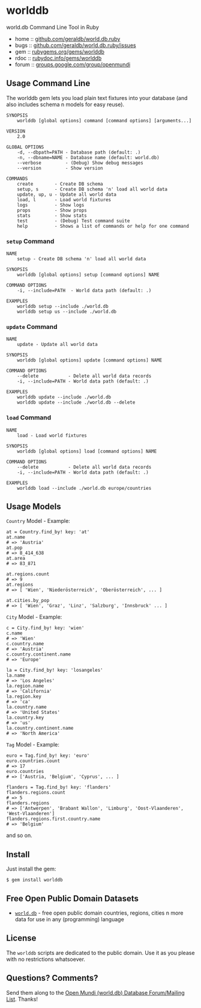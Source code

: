 # worlddb

world.db Command Line Tool in Ruby

* home  :: [github.com/geraldb/world.db.ruby](https://github.com/geraldb/world.db.ruby)
* bugs  :: [github.com/geraldb/world.db.ruby/issues](https://github.com/geraldb/world.db.ruby/issues)
* gem   :: [rubygems.org/gems/worlddb](https://rubygems.org/gems/worlddb)
* rdoc  :: [rubydoc.info/gems/worlddb](http://rubydoc.info/gems/worlddb)
* forum :: [groups.google.com/group/openmundi](https://groups.google.com/group/openmundi)


## Usage Command Line

The worlddb gem lets you load plain text fixtures into your database
(and also includes schema n models for easy reuse). 

~~~
SYNOPSIS
    worlddb [global options] command [command options] [arguments...]

VERSION
    2.0

GLOBAL OPTIONS
    -d, --dbpath=PATH - Database path (default: .)
    -n, --dbname=NAME - Database name (default: world.db)
    --verbose         - (Debug) Show debug messages
    --version         - Show version

COMMANDS
    create        - Create DB schema
    setup, s      - Create DB schema 'n' load all world data
    update, up, u - Update all world data
    load, l       - Load world fixtures
    logs          - Show logs
    props         - Show props
    stats         - Show stats
    test          - (Debug) Test command suite
    help          - Shows a list of commands or help for one command
~~~


### `setup` Command

~~~
NAME
    setup - Create DB schema 'n' load all world data

SYNOPSIS
    worlddb [global options] setup [command options] NAME

COMMAND OPTIONS
    -i, --include=PATH  - World data path (default: .)

EXAMPLES
    worlddb setup --include ./world.db
    worlddb setup us --include ./world.db
~~~


### `update` Command

~~~
NAME
    update - Update all world data

SYNOPSIS
    worlddb [global options] update [command options] NAME

COMMAND OPTIONS
    --delete           - Delete all world data records
    -i, --include=PATH - World data path (default: .)

EXAMPLES
    worlddb update --include ./world.db
    worlddb update --include ./world.db --delete
~~~


### `load` Command

~~~
NAME
    load - Load world fixtures

SYNOPSIS
    worlddb [global options] load [command options] NAME

COMMAND OPTIONS
    --delete           - Delete all world data records
    -i, --include=PATH - World data path (default: .)

EXAMPLES
    worlddb load --include ./world.db europe/countries
~~~



## Usage Models

`Country` Model - Example:

    at = Country.find_by! key: 'at'
    at.name
    # => 'Austria'
    at.pop
    # => 8_414_638
    at.area
    # => 83_871
    
    at.regions.count
    # => 9
    at.regions
    # => [ 'Wien', 'Niederösterreich', 'Oberösterreich', ... ]

    at.cities.by_pop
    # => [ 'Wien', 'Graz', 'Linz', 'Salzburg', 'Innsbruck' ... ]


`City` Model - Example:

    c = City.find_by! key: 'wien'
    c.name
    # => 'Wien'
    c.country.name
    # => 'Austria'
    c.country.continent.name
    # => 'Europe'

    la = City.find_by! key: 'losangeles'
    la.name
    # => 'Los Angeles'
    la.region.name
    # => 'California'
    la.region.key
    # => 'ca'
    la.country.name
    # => 'United States'
    la.country.key
    # => 'us'
    la.country.continent.name
    # => 'North America'


`Tag` Model - Example:

    euro = Tag.find_by! key: 'euro'
    euro.countries.count
    # => 17
    euro.countries
    # => ['Austria, 'Belgium', 'Cyprus', ... ]
    
    flanders = Tag.find_by! key: 'flanders'
    flanders.regions.count
    # => 5
    flanders.regions
    # => ['Antwerpen', 'Brabant Wallon', 'Limburg', 'Oost-Vlaanderen', 'West-Vlaanderen']
    flanders.regions.first.country.name
    # => 'Belgium'

and so on.


## Install

Just install the gem:

    $ gem install worlddb


## Free Open Public Domain Datasets

- [`world.db`](https://github.com/openmundi) - free open public domain countries, regions, cities n more data for use in any (programming) language


## License

The `worlddb` scripts are dedicated to the public domain.
Use it as you please with no restrictions whatsoever.

## Questions? Comments?

Send them along to the [Open Mundi (world.db) Database Forum/Mailing List](http://groups.google.com/group/openmundi).
Thanks!

